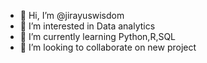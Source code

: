 - 👋 Hi, I’m @jirayuswisdom
- 👀 I’m interested in Data analytics
- 🌱 I’m currently learning Python,R,SQL
- 💞️ I’m looking to collaborate on new project
 

<!---
jirayuswisdom/jirayuswisdom is a ✨ special ✨ repository because its `README.md` (this file) appears on your GitHub profile.
You can click the Preview link to take a look at your changes.
--->
